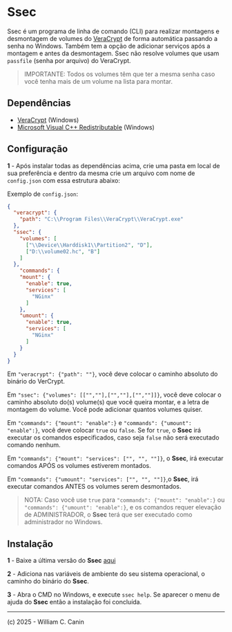 # Ssec

Ssec é um programa de linha de comando (CLI) para realizar montagens e desmontagem de volumes do
[VeraCrypt](https://veracrypt.eu/en/Home.html) de forma automática passando a senha no Windows. Também tem a opção de adicionar
serviços após a montagem e antes da desmontagem.
Ssec não resolve volumes que usam `passfile` (senha por arquivo) do VeraCrypt.

> IMPORTANTE: Todos os volumes têm que ter a mesma senha caso você tenha mais de um volume na lista
> para montar.

## Dependências

* [VeraCrypt](https://veracrypt.eu/en/Home.html) (Windows)
* [Microsoft Visual C++ Redistributable](https://learn.microsoft.com/pt-br/cpp/windows/latest-supported-vc-redist?view=msvc-170#visual-studio-2015-2017-2019-and-2022) (Windows)

## Configuração

**1** - Após instalar todas as dependências acima, crie uma pasta em local de sua preferência e
dentro da mesma crie um arquivo com nome de `config.json` com essa estrutura abaixo:

Exemplo de `config.json`:

```json
{
  "veracrypt": {
    "path": "C:\\Program Files\\VeraCrypt\\VeraCrypt.exe"
  },
  "ssec": {
    "volumes": [
      ["\\Device\\Harddisk1\\Partition2", "D"],
      ["D:\\volume02.hc", "B"]
    ]
  },
    "commands": {
    "mount": {
      "enable": true,
      "services": [
        "NGinx"
      ]
    },
    "umount": {
      "enable": true,
      "services": [
        "NGinx"
      ]
    }
  }
}
```

Em `"veracrypt": {"path": ""}`, você deve colocar o caminho absoluto do binário do VerCrypt.

Em `"ssec": {"volumes": [["",""],["",""],["",""]]}`, você deve colocar o caminho absoluto do(s)
volume(s) que você queira montar, e a letra de montagem do volume. Você pode adicionar quantos
volumes quiser.

Em `"commands": {"mount": "enable":}` e `"commands": {"umount": "enable":}`, você deve colocar
`true` ou `false`. Se for `true`, o **Ssec** irá executar os comandos especificados, caso seja
`false` não será executado comando nenhum.

Em `"commands": {"mount": "services": ["", "", ""]}`, o **Ssec**, irá executar comandos APÓS os
volumes estiverem montados.

Em `"commands": {"umount": "services": ["", "", ""]}`,o **Ssec**, irá executar comandos ANTES os
volumes serem desmontados.

> NOTA: Caso você use `true` para `"commands": {"mount": "enable":}` ou
> `"commands": {"umount": "enable":}`, e os comandos requer elevação de ADMINISTRADOR,
> o **Ssec** terá que ser executado como administrador no Windows.

## Instalação

**1** - Baixe a última versão do **Ssec** [aqui](https://github.com/williamcanin/ssec/tags)

**2** - Adiciona nas variáveis de ambiente do seu sistema operacional, o caminho do binário do **Ssec**.

**3** - Abra o CMD no Windows, e execute `ssec help`.
Se aparecer o menu de ajuda do **Ssec** então a instalação foi concluída.


---
(c) 2025 - William C. Canin
